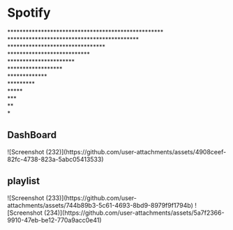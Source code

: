 <h1>Spotify</h1>
***************************************************<br>
*******************************************<br>
********************************<br>
***************************<br>
**********************<br>
******************<br>
*************<br>
*********<br>
*****<br>
***<br>
**<br>
*<br>
<h2>DashBoard</h2>
![Screenshot (232)](https://github.com/user-attachments/assets/4908ceef-82fc-4738-823a-5abc05413533)
<h2>playlist</h2>
![Screenshot (233)](https://github.com/user-attachments/assets/744b89b3-5c61-4693-8bd9-8979f9f1794b)
![Screenshot (234)](https://github.com/user-attachments/assets/5a7f2366-9910-47eb-be12-770a9acc0e41)
